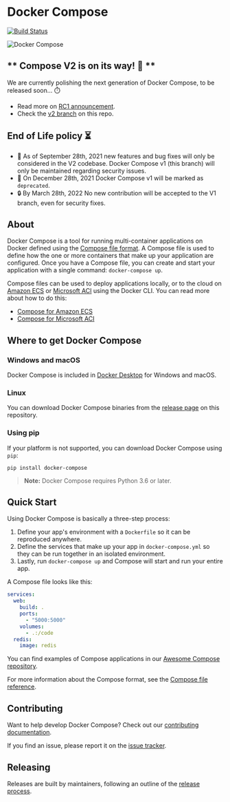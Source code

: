 Docker Compose
==============
[![Build Status](https://ci-next.docker.com/public/buildStatus/icon?job=compose/master)](https://ci-next.docker.com/public/job/compose/job/master/)

![Docker Compose](logo.png?raw=true "Docker Compose Logo")

** Compose V2 is on its way! :star_struck: **
---------------------------------------------

We are currently polishing the next generation of Docker Compose, to be released soon... :stopwatch: 
- Read more on [RC1 announcement](https://www.docker.com/blog/start-dev-environments-locally-compose-v2-rc-1-and-more-in-docker-desktop-3-6/). 
- Check the [v2 branch](https://github.com/docker/compose/tree/v2) on this repo.


End of Life policy :hourglass_flowing_sand:
-------------------------------------------

- :lock_with_ink_pen: As of September 28th, 2021 new features and bug fixes will only be considered in the V2 codebase. Docker Compose v1 (this branch) will only be maintained regarding security issues.
- :closed_lock_with_key: On December 28th, 2021 Docker Compose v1 will be marked as `deprecated`.
- :lock: By March 28th, 2022 No new contribution will be accepted to the V1 branch, even for security fixes.


About
-----

Docker Compose is a tool for running multi-container applications on Docker
defined using the [Compose file format](https://compose-spec.io).
A Compose file is used to define how the one or more containers that make up
your application are configured.
Once you have a Compose file, you can create and start your application with a
single command: `docker-compose up`.

Compose files can be used to deploy applications locally, or to the cloud on
[Amazon ECS](https://aws.amazon.com/ecs) or
[Microsoft ACI](https://azure.microsoft.com/services/container-instances/) using
the Docker CLI. You can read more about how to do this:
- [Compose for Amazon ECS](https://docs.docker.com/engine/context/ecs-integration/)
- [Compose for Microsoft ACI](https://docs.docker.com/engine/context/aci-integration/)

Where to get Docker Compose
----------------------------

### Windows and macOS

Docker Compose is included in
[Docker Desktop](https://www.docker.com/products/docker-desktop)
for Windows and macOS.

### Linux

You can download Docker Compose binaries from the
[release page](https://github.com/docker/compose/releases) on this repository.

### Using pip

If your platform is not supported, you can download Docker Compose using `pip`:

```console
pip install docker-compose
```

> **Note:** Docker Compose requires Python 3.6 or later.

Quick Start
-----------

Using Docker Compose is basically a three-step process:
1. Define your app's environment with a `Dockerfile` so it can be
   reproduced anywhere.
2. Define the services that make up your app in `docker-compose.yml` so
   they can be run together in an isolated environment.
3. Lastly, run `docker-compose up` and Compose will start and run your entire
   app.

A Compose file looks like this:

```yaml
services:
  web:
    build: .
    ports:
      - "5000:5000"
    volumes:
      - .:/code
  redis:
    image: redis
```

You can find examples of Compose applications in our
[Awesome Compose repository](https://github.com/docker/awesome-compose).

For more information about the Compose format, see the
[Compose file reference](https://docs.docker.com/compose/compose-file/).

Contributing
------------

Want to help develop Docker Compose? Check out our
[contributing documentation](https://github.com/docker/compose/blob/master/CONTRIBUTING.md).

If you find an issue, please report it on the
[issue tracker](https://github.com/docker/compose/issues/new/choose).

Releasing
---------

Releases are built by maintainers, following an outline of the [release process](https://github.com/docker/compose/blob/master/project/RELEASE-PROCESS.md).
